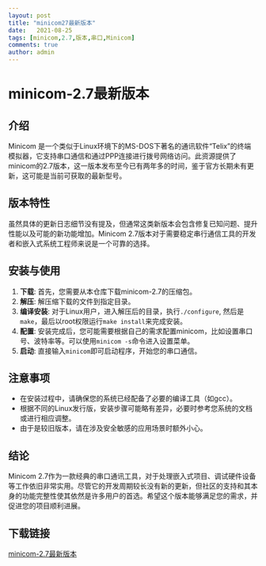 ```yaml
---
layout: post
title: "minicom27最新版本"
date:   2021-08-25
tags: [minicom,2.7,版本,串口,Minicom]
comments: true
author: admin
---
```

# minicom-2.7最新版本

## 介绍

Minicom 是一个类似于Linux环境下的MS-DOS下著名的通讯软件“Telix”的终端模拟器，它支持串口通信和通过PPP连接进行拨号网络访问。此资源提供了minicom的2.7版本，这一版本发布至今已有两年多的时间，鉴于官方长期未有更新，这可能是当前可获取的最新型号。

## 版本特性

虽然具体的更新日志细节没有提及，但通常这类新版本会包含修复已知问题、提升性能以及可能的新功能增加。Minicom 2.7版本对于需要稳定串行通信工具的开发者和嵌入式系统工程师来说是一个可靠的选择。

## 安装与使用

1. **下载**: 首先，您需要从本仓库下载minicom-2.7的压缩包。
2. **解压**: 解压缩下载的文件到指定目录。
3. **编译安装**: 对于Linux用户，进入解压后的目录，执行`./configure`, 然后是`make`，最后以root权限运行`make install`来完成安装。
4. **配置**: 安装完成后，您可能需要根据自己的需求配置minicom，比如设置串口号、波特率等。可以使用`minicom -s`命令进入设置菜单。
5. **启动**: 直接输入`minicom`即可启动程序，开始您的串口通信。

## 注意事项

- 在安装过程中，请确保您的系统已经配备了必要的编译工具（如gcc）。
- 根据不同的Linux发行版，安装步骤可能略有差异，必要时参考您系统的文档或进行相应调整。
- 由于是较旧版本，请在涉及安全敏感的应用场景时额外小心。

## 结论

Minicom 2.7作为一款经典的串口通讯工具，对于处理嵌入式项目、调试硬件设备等工作依旧非常实用。尽管它的开发周期较长没有新的更新，但社区的支持和其本身的功能完整性使其依然是许多用户的首选。希望这个版本能够满足您的需求，并促进您的项目顺利进展。

## 下载链接

[minicom-2.7最新版本](https://pan.quark.cn/s/fd889b709084)